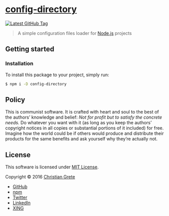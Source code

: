 # [config-directory](https://github.com/ChristianGrete/config-directory)

[![Latest GitHub Tag](https://img.shields.io/github/tag/ChristianGrete/config-directory.svg)](https://github.com/ChristianGrete/config-directory/tags)

> A simple configuration files loader for [Node.js](https://nodejs.org) projects

## Getting started

### Installation

To install this package to your project, simply run:
```sh
$ npm i -D config-directory
```

## Policy

This is communist software. It is crafted with heart and soul to the best of the authors’ knowledge and belief: _Not for profit but to satisfy the concrete needs._ Do whatever you want with it (as long as you keep the authors’ copyright notices in all copies or substantial portions of it included) for free. Imagine how the world could be if others would produce and distribute their products for the same benefits and ask yourself why they’re actually not.

## License

This software is licensed under [MIT License](LICENSE.md).

Copyright © 2016 [Christian Grete](https://christiangrete.com)
- [GitHub](https://github.com/ChristianGrete)
- [npm](https://www.npmjs.com/~christiangrete)
- [Twitter](https://twitter.com/ChristianGrete)
- [LinkedIn](https://www.linkedin.com/in/ChristianGrete)
- [XING](https://www.xing.com/profile/Christian_Grete2)